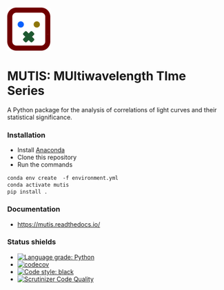 
![](docs/_static/mutis.png)

# MUTIS: MUltiwavelength TIme Series

A Python package for the analysis of correlations of light curves and their statistical significance.

### Installation
- Install [Anaconda](https://www.anaconda.com/download/ )
- Clone this repository
- Run the commands

```
conda env create  -f environment.yml
conda activate mutis
pip install .
```

### Documentation
- https://mutis.readthedocs.io/

### Status shields
- [![Language grade: Python](https://img.shields.io/lgtm/grade/python/g/IAA-CSIC/MUTIS.svg?logo=lgtm&logoWidth=18)](https://lgtm.com/projects/g/IAA-CSIC/MUTIS/context:python)
- [![codecov](https://codecov.io/gh/IAA-CSIC/MUTIS/branch/main/graph/badge.svg?token=8Q38S24P2J)](https://codecov.io/gh/IAA-CSIC/MUTIS)
- [![Code style: black](https://img.shields.io/badge/code%20style-black-000000.svg)](https://github.com/psf/black)
- [![Scrutinizer Code Quality](https://scrutinizer-ci.com/g/IAA-CSIC/MUTIS/badges/quality-score.png?b=main)](https://scrutinizer-ci.com/g/IAA-CSIC/MUTIS/?branch=main)